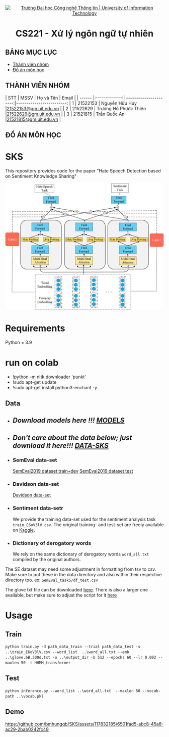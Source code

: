 <p align="center">
  <a href="https://www.uit.edu.vn/" title="Trường Đại học Công nghệ Thông tin" style="border: 5;">
    <img src="https://i.imgur.com/WmMnSRt.png" alt="Trường Đại học Công nghệ Thông tin | University of Information Technology">
  </a>
</p>

<!-- Title -->
<h1 align="center"><b>CS221 - Xử lý ngôn ngữ tự nhiên</b></h1>



## BẢNG MỤC LỤC
* [ Thành viên nhóm](#thanhvien)
* [ Đồ án môn học](#doan)

## THÀNH VIÊN NHÓM
<a name="thanhvien"></a>
| STT    | MSSV          | Họ và Tên               | Email                   |
| ------ |:-------------:| ----------------------:|-------------------------:
| 1      | 21522153      | Nguyễn Hữu Huy         |21522153@gm.uit.edu.vn   |
| 2      | 21522629      | Trương Hồ Phước Thiện  |21522629@gm.uit.edu.vn   |
| 3      | 21521815      | Trần Quốc An           |21521815@gm.uit.edu.vn   |
## ĐỒ ÁN MÔN HỌC
<a name="doan"></a>
# SKS
This repository provides code for the paper "Hate Speech Detection based on Sentiment Knowledge Sharing"

![avatar](figure1.jpg)

# Requirements
Python = 3.9
# run on colab
+ !python -m nltk.downloader 'punkt'
+ !sudo apt-get update
+ !sudo apt-get install python3-enchant -y

## Data
- ## **_Download models here !!! [MODELS](https://drive.google.com/drive/folders/16p85gSCjGhZsL0j8AR7ieuhlT5l2VQjX?usp=sharing)_**
- ## **_Don't care about the data below; just download it here!!! [DATA-SKS](https://drive.google.com/drive/folders/1-6Lq1WDZJaZkCOjfAT0RAekx88go0si5?usp=sharing)_**

- ### SemEval data-set
  [SemEval2019 dataset train+dev](https://github.com/cicl2018/HateEvalTeam/tree/master/Data%20Files/Data%20Files) 
  [SemEval2019 dataset test](https://github.com/matteobrv/repro-SKS/blob/master/data/semeval_data/df_test.csv)
- ### Davidson data-set
  [Davidson data-set](https://github.com/t-davidson/hate-speech-and-offensive-language/tree/master/data)

- ### Sentiment data-setr

    We provide the training data-set used for the sentiment analysis task `train_E6oV3lV.csv`. The original training- and test-set are freely available on [Kaggle](https://www.kaggle.com/dv1453/twitter-sentiment-analysis-analytics-vidya).

- ### Dictionary of derogatory words

    We rely on the same dictionary of derogatory words `word_all.txt` compiled by the original authors.

The SE dataset may need some adjustment in formatting from tsv to csv. Make sure to put these in the data directory and also within their respective directory too. ex: `SemEval_task5/df_test.csv`

The glove txt file can be downloaded [here](https://www.kaggle.com/datasets/aellatif/glove6b300dtxt). There is also a larger one available, but make sure to adjust the script for it [here](https://www.kaggle.com/datasets/authman/pickled-glove840b300d-for-10sec-loading)
# Usage
## **Train**
`python train.py -d path_data_train --trial path_data_test -s ..\train_E6oV3lV.csv --word_list  ..\word_all.txt --emb ..\glove.6B.300d.txt -o ..\output_dir -b 512 --epochs 60 --lr 0.002 --maxlen 50 -t HHMM_transformer
`
## **Test**
`python inference.py --word_list ..\word_all.txt  --maxlen 50 --vocab-path ..\vocab.pkl`
## **Demo**
https://github.com/bmhungqb/SKS/assets/117832185/6501fad5-abc8-45a8-ac29-2bab0242fc49

